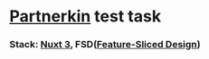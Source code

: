 # [Partnerkin](https://partnerkin.com) test task

### Stack: [Nuxt 3](https://nuxt.com/), FSD([Feature-Sliced Design](https://feature-sliced.github.io))
